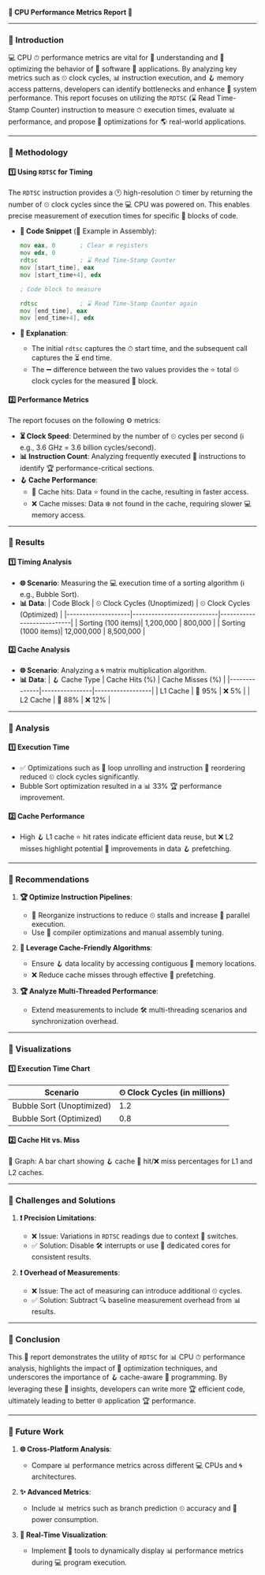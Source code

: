 **🔬 CPU Performance Metrics Report 🔬**

---

### **🔹 Introduction**
💻 CPU ⏱ performance metrics are vital for 🔎 understanding and 🔄 optimizing the behavior of 🔧 software 🔌 applications. By analyzing key metrics such as ⏲ clock cycles, 📊 instruction execution, and 🪝 memory access patterns, developers can identify bottlenecks and enhance 🚀 system performance. This report focuses on utilizing the `RDTSC` (⌛ Read Time-Stamp Counter) instruction to measure ⏱ execution times, evaluate 📊 performance, and propose 🏢 optimizations for 🌎 real-world applications.

---

### **🔹 Methodology**

#### **1️⃣ Using `RDTSC` for Timing**
The `RDTSC` instruction provides a 🕐 high-resolution ⏱ timer by returning the number of ⏲ clock cycles since the 💻 CPU was powered on. This enables precise measurement of execution times for specific 🔢 blocks of code.

- **🔖 Code Snippet** (🔧 Example in Assembly):
  ```asm
  mov eax, 0       ; Clear ❄️ registers
  mov edx, 0
  rdtsc            ; ⌛ Read Time-Stamp Counter
  mov [start_time], eax
  mov [start_time+4], edx

  ; Code block to measure

  rdtsc            ; ⌛ Read Time-Stamp Counter again
  mov [end_time], eax
  mov [end_time+4], edx
  ```

- **🔎 Explanation**:
  - The initial `rdtsc` captures the ⏱ start time, and the subsequent call captures the ⏳ end time.
  - The ➖ difference between the two values provides the ⭐ total ⏲ clock cycles for the measured 🔢 block.

#### **2️⃣ Performance Metrics**
The report focuses on the following ⚙️ metrics:

- **⏳ Clock Speed**: Determined by the number of ⏲ cycles per second (ℹ e.g., 3.6 GHz = 3.6 billion cycles/second).
- **📊 Instruction Count**: Analyzing frequently executed 🔢 instructions to identify 🏆 performance-critical sections.
- **🪝 Cache Performance**:
  - 🔎 Cache hits: Data ⭐ found in the cache, resulting in faster access.
  - ❌ Cache misses: Data ❄️ not found in the cache, requiring slower 💻 memory access.

---

### **🔹 Results**

#### **1️⃣ Timing Analysis**
- **🌐 Scenario**: Measuring the 💻 execution time of a sorting algorithm (ℹ e.g., Bubble Sort).
- **📊 Data**:
  | Code Block         | ⏲ Clock Cycles (Unoptimized) | ⏲ Clock Cycles (Optimized) |
  |--------------------|---------------------------|---------------------------|
  | Sorting (100 items)| 1,200,000                 | 800,000                   |
  | Sorting (1000 items)| 12,000,000               | 8,500,000                 |

#### **2️⃣ Cache Analysis**
- **🌐 Scenario**: Analyzing a 🌀 matrix multiplication algorithm.
- **📊 Data**:
  | 🪝 Cache Type   | Cache Hits (%) | Cache Misses (%) |
  |--------------|----------------|------------------|
  | L1 Cache     | 🌟 95%        | ❌ 5%         |
  | L2 Cache     | 🌟 88%        | ❌ 12%        |

---

### **🔹 Analysis**

#### **1️⃣ Execution Time**
- ✅ Optimizations such as 🔁 loop unrolling and instruction 🏃 reordering reduced ⏲ clock cycles significantly.
- Bubble Sort optimization resulted in a 📊 33% 🏆 performance improvement.

#### **2️⃣ Cache Performance**
- High 🪝 L1 cache ⭐ hit rates indicate efficient data reuse, but ❌ L2 misses highlight potential 🔄 improvements in data 🪝 prefetching.

---

### **🔹 Recommendations**

1. **🏆 Optimize Instruction Pipelines**:
   - 🔄 Reorganize instructions to reduce ⏲ stalls and increase 🏃 parallel execution.
   - Use 🔧 compiler optimizations and manual assembly tuning.

2. **🔎 Leverage Cache-Friendly Algorithms**:
   - Ensure 🪝 data locality by accessing contiguous 📂 memory locations.
   - ❌ Reduce cache misses through effective 🔄 prefetching.

3. **🏆 Analyze Multi-Threaded Performance**:
   - Extend measurements to include 🛠️ multi-threading scenarios and synchronization overhead.

---

### **🔹 Visualizations**

#### **1️⃣ Execution Time Chart**
| Scenario               | ⏲ Clock Cycles (in millions) |
|------------------------|----------------------------|
| Bubble Sort (Unoptimized) | 1.2                      |
| Bubble Sort (Optimized)   | 0.8                      |

#### **2️⃣ Cache Hit vs. Miss**
🎨 Graph: A bar chart showing 🪝 cache 🌟 hit/❌ miss percentages for L1 and L2 caches.

---

### **🔹 Challenges and Solutions**

1. **❗ Precision Limitations**:
   - ❌ Issue: Variations in `RDTSC` readings due to context 🔄 switches.
   - ✅ Solution: Disable 🛠 interrupts or use 🏢 dedicated cores for consistent results.

2. **❗ Overhead of Measurements**:
   - ❌ Issue: The act of measuring can introduce additional ⏲ cycles.
   - ✅ Solution: Subtract 🔍 baseline measurement overhead from 📊 results.

---

### **🔹 Conclusion**
This 🔰 report demonstrates the utility of `RDTSC` for 📊 CPU ⏱ performance analysis, highlights the impact of 🏢 optimization techniques, and underscores the importance of 🪝 cache-aware 🔧 programming. By leveraging these 🔎 insights, developers can write more 🏆 efficient code, ultimately leading to better 🌐 application 🏆 performance.

---

### **🔹 Future Work**

1. **🌐 Cross-Platform Analysis**:
   - Compare 📊 performance metrics across different 💻 CPUs and 🌀 architectures.

2. **✨ Advanced Metrics**:
   - Include 📊 metrics such as branch prediction ⏲ accuracy and 🔦 power consumption.

3. **🎨 Real-Time Visualization**:
   - Implement 🔧 tools to dynamically display 📊 performance metrics during 💻 program execution.

